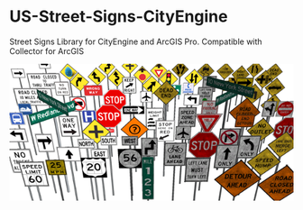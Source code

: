 # US-Street-Signs-CityEngine
Street Signs Library for CityEngine and ArcGIS Pro. Compatible with Collector for ArcGIS

![alt text](signs_image.png)
